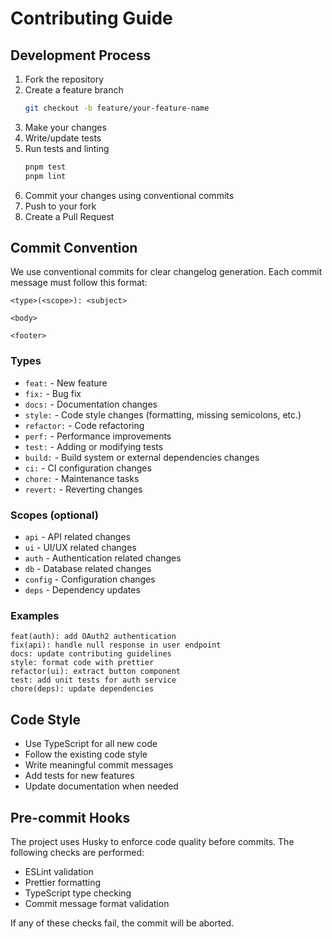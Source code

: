 # Contributing Guide

## Development Process

1. Fork the repository
2. Create a feature branch
   ```bash
   git checkout -b feature/your-feature-name
   ```
3. Make your changes
4. Write/update tests
5. Run tests and linting
   ```bash
   pnpm test
   pnpm lint
   ```
6. Commit your changes using conventional commits
7. Push to your fork
8. Create a Pull Request

## Commit Convention

We use conventional commits for clear changelog generation. Each commit message must follow this format:

```
<type>(<scope>): <subject>

<body>

<footer>
```

### Types

- `feat:` - New feature
- `fix:` - Bug fix
- `docs:` - Documentation changes
- `style:` - Code style changes (formatting, missing semicolons, etc.)
- `refactor:` - Code refactoring
- `perf:` - Performance improvements
- `test:` - Adding or modifying tests
- `build:` - Build system or external dependencies changes
- `ci:` - CI configuration changes
- `chore:` - Maintenance tasks
- `revert:` - Reverting changes

### Scopes (optional)

- `api` - API related changes
- `ui` - UI/UX related changes
- `auth` - Authentication related changes
- `db` - Database related changes
- `config` - Configuration changes
- `deps` - Dependency updates

### Examples

```
feat(auth): add OAuth2 authentication
fix(api): handle null response in user endpoint
docs: update contributing guidelines
style: format code with prettier
refactor(ui): extract button component
test: add unit tests for auth service
chore(deps): update dependencies
```

## Code Style

- Use TypeScript for all new code
- Follow the existing code style
- Write meaningful commit messages
- Add tests for new features
- Update documentation when needed

## Pre-commit Hooks

The project uses Husky to enforce code quality before commits. The following checks are performed:

- ESLint validation
- Prettier formatting
- TypeScript type checking
- Commit message format validation

If any of these checks fail, the commit will be aborted.
